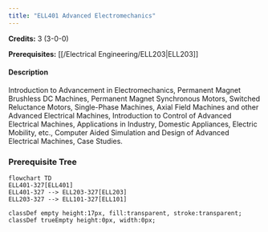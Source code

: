 ```yaml
---
title: "ELL401 Advanced Electromechanics"
---
```

**Credits:** 3 (3-0-0)

**Prerequisites:** [[/Electrical Engineering/ELL203|ELL203]]

#### Description
Introduction to Advancement in Electromechanics, Permanent Magnet Brushless DC Machines, Permanent Magnet Synchronous Motors, Switched Reluctance Motors, Single-Phase Machines, Axial Field Machines and other Advanced Electrical Machines, Introduction to Control of Advanced Electrical Machines, Applications in Industry, Domestic Appliances, Electric Mobility, etc., Computer Aided Simulation and Design of Advanced Electrical Machines, Case Studies.

### Prerequisite Tree

```mermaid
flowchart TD
ELL401-327[ELL401]
ELL401-327 --> ELL203-327[ELL203]
ELL203-327 --> ELL101-327[ELL101]

classDef empty height:17px, fill:transparent, stroke:transparent;
classDef trueEmpty height:0px, width:0px;
```